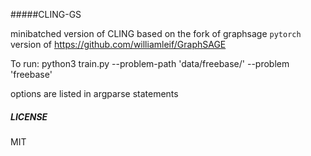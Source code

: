 #####CLING-GS

minibatched version of CLING based on the fork of graphsage `pytorch` version of https://github.com/williamleif/GraphSAGE

To run:
python3 train.py --problem-path 'data/freebase/' --problem 'freebase'

options are listed in argparse statements

##### LICENSE
MIT

